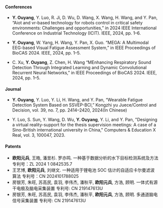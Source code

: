 

#### Conferences
- <strong>Y. Ouyang</strong>, Y. Luo, R. Ji, D. Wu, D. Wang, X. Wang, H. Wang, and Y. Pan, “Aiot and vr-based technology for robots control in critical safety environments: Challenges and opportunities,” in 2024 IEEE International Conference on Industrial Technology (ICIT). IEEE, 2024, pp. 1–6.

- <strong>Y. Ouyang</strong>, W. Yang, H. Wang, Y. Pan, X. Guo. “MEGA: A Multimodal EEG-based Visual Fatigue Assessment System,” in IEEE Proceedings of BioCAS 2024. IEEE, 2024, pp. 1–5.

- C. Xu, <strong>Y. Ouyang</strong>, Z. Chen, H. Wang “MEnhancing Respiratory Sound Detection Through Integrated Learning and Dynamic Convolutional Recurrent Neural Networks,” in IEEE Proceedings of BioCAS 2024. IEEE, 2024, pp. 1–5.

#### Journal

- <strong>Y. Ouyang</strong>, Y. Luo, Y. Li, H. Wang, and Y. Pan, “Wearable Fatigue Detection System Based on SSVEP-BCI,” Kongzhi yu Juece/Control and Decision, vol. 39, no. 7, pp. 2414–2420, 2024(In Chinese)

- Y. Luo, S. Sun, Y. Wang, D. Wu, <strong>Y. Ouyang</strong>, Y. Li, and Y. Pan, "Designing a virtual reality-support for the thesis supervision meetings: A case of a Sino-British international university in China," Computers & Education X Real, vol. 3, 100047, 2023. 


#### Patents

- <strong>欧阳元兵</strong>, 王皓, 潘昱杉. 罗亦鸣. 一种基于数据分析的水下目标检测系统及方法 专利号：ZL 2024 1 0842535.7
- 王艺博, <strong>欧阳元兵</strong>, 刘继文. 一种适用于锂电池 SOC 估计的自适应卡尔曼滤波算法 专利号：CN 2024101788025
- 房银芳, 朱旺, 苏高民, 袁羽, 李伟杰, 潘秋平, <strong>欧阳元兵</strong>, 方浩, 顾明. 一体式有源干电极及脑电采集装置 专利号: CN 219147613U
- 房银芳, 朱旺, 苏高民, 袁羽, 李伟杰, 潘秋平, <strong>欧阳元兵</strong>, 方浩, 顾明. 多通道脑电信号采集装置 专利号: CN 219147613U

